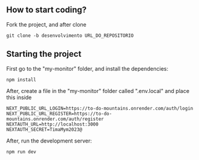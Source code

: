 ## How to start coding?

Fork the project, and after clone

```
git clone -b desenvolvimento URL_DO_REPOSITORIO
```


## Starting the project 

First go to the "my-monitor" folder, and install the dependencies:

```
npm install
```

After, create a file in the "my-monitor" folder called ".env.local" and place this inside

```
NEXT_PUBLIC_URL_LOGIN=https://to-do-mountains.onrender.com/auth/login
NEXT_PUBLIC_URL_REGISTER=https://to-do-mountains.onrender.com/auth/register
NEXTAUTH_URL=http://localhost:3000
NEXTAUTH_SECRET=TimaMym2023@
```
After, run the development server:

```bash
npm run dev
```
